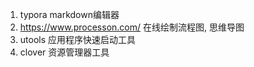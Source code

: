 1. typora markdown编辑器
2. https://www.processon.com/  在线绘制流程图, 思维导图
3. utools  应用程序快速启动工具  
4. clover  资源管理器工具  
